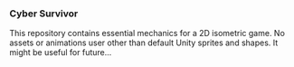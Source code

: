 <h3>Cyber Survivor</h3>

<p>
  <a>
    This repository contains essential mechanics for a 2D isometric game. No assets or animations user other than default Unity sprites and shapes. It might be useful for future...
  </a>
</p>
